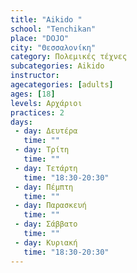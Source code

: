 ```yaml
---
title: "Aikido "
school: "Tenchikan"
place: "DOJO"
city: "Θεσσαλονίκη"
category: Πολεμικές τέχνες
subcategories: Aikido
instructor: 
agecategories: [adults]
ages: [18]
levels: Αρχάριοι
practices: 2
days:
 - day: Δευτέρα
   time: ""
 - day: Τρίτη
   time: ""
 - day: Τετάρτη
   time: "18:30-20:30"
 - day: Πέμπτη
   time: ""
 - day: Παρασκευή
   time: ""
 - day: Σάββατο
   time: ""
 - day: Κυριακή
   time: "18:30-20:30"
---
```





